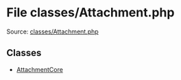 File classes/Attachment.php
=========

Source: [classes/Attachment.php](https://github.com/PrestaShop/PrestaShop/blob/1.6.0.8/classes/Attachment.php)


Classes
-------

* [AttachmentCore](class.AttachmentCore.md)

